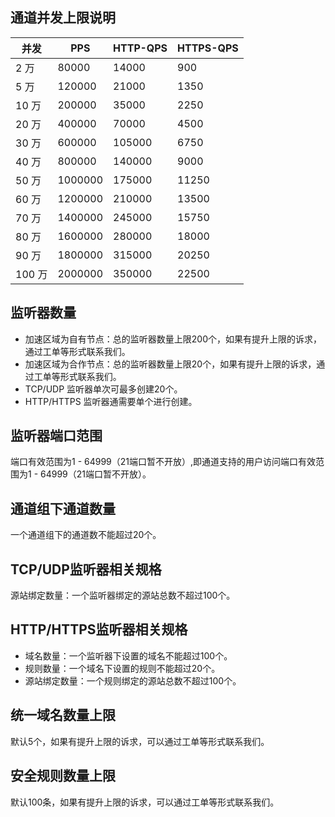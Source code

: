 ## 通道并发上限说明
| 并发    | PPS     | HTTP-QPS | HTTPS-QPS |
|-------|---------|----------|-----------|
| 2 万   | 80000   | 14000    | 900       |
| 5 万   | 120000  | 21000    | 1350      |
| 10 万  | 200000  | 35000    | 2250      |
| 20 万  | 400000  | 70000    | 4500      |
| 30 万  | 600000  | 105000   | 6750      |
| 40 万  | 800000  | 140000   | 9000      |
| 50 万  | 1000000 | 175000   | 11250     |
| 60 万  | 1200000 | 210000   | 13500     |
| 70 万  | 1400000 | 245000   | 15750     |
| 80 万  | 1600000 | 280000   | 18000     |
| 90 万  | 1800000 | 315000   | 20250     |
| 100 万 | 2000000 | 350000   | 22500     |


## 监听器数量
- 加速区域为自有节点：总的监听器数量上限200个，如果有提升上限的诉求，通过工单等形式联系我们。
- 加速区域为合作节点：总的监听器数量上限20个，如果有提升上限的诉求，通过工单等形式联系我们。
- TCP/UDP 监听器单次可最多创建20个。
- HTTP/HTTPS 监听器通需要单个进行创建。

## 监听器端口范围
端口有效范围为1 - 64999（21端口暂不开放）,即通道支持的用户访问端口有效范围为1 - 64999（21端口暂不开放）。

## 通道组下通道数量
一个通道组下的通道数不能超过20个。

## TCP/UDP监听器相关规格
源站绑定数量：一个监听器绑定的源站总数不超过100个。

## HTTP/HTTPS监听器相关规格
- 域名数量：一个监听器下设置的域名不能超过100个。
- 规则数量：一个域名下设置的规则不能超过20个。
- 源站绑定数量：一个规则绑定的源站总数不超过100个。

## 统一域名数量上限
默认5个，如果有提升上限的诉求，可以通过工单等形式联系我们。

## 安全规则数量上限
默认100条，如果有提升上限的诉求，可以通过工单等形式联系我们。
